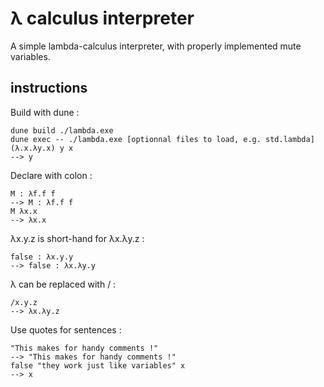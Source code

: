 # λ calculus interpreter
A simple lambda-calculus interpreter, with properly implemented mute variables.
## instructions
Build with dune :
```
dune build ./lambda.exe
dune exec -- ./lambda.exe [optionnal files to load, e.g. std.lambda]
(λ.x.λy.x) y x
--> y
```
Declare with colon :
```
M : λf.f f
--> M : λf.f f
M λx.x
--> λx.x
```
λx.y.z is short-hand for λx.λy.z :
```
false : λx.y.y
--> false : λx.λy.y
```
λ can be replaced with / :
```
/x.y.z
--> λx.λy.z
```
Use quotes for sentences :
```
"This makes for handy comments !"
--> "This makes for handy comments !"
false "they work just like variables" x
--> x
```
